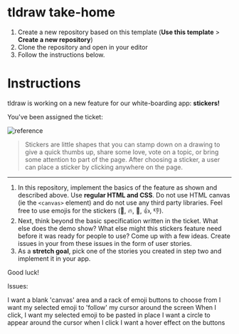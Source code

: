 # tldraw take-home

1. Create a new repository based on this template (**Use this template** > **Create a new repository**)
2. Clone the repository and open in your editor
3. Follow the instructions below.

# Instructions

tldraw is working on a new feature for our white-boarding app: **stickers!**

You've been assigned the ticket:

![reference](https://github.com/tldraw/tldraw-takehome/raw/main/reference.gif)

> Stickers are little shapes that you can stamp down on a drawing to give a quick thumbs up, share some love, vote on a topic, or bring some attention to part of the page. After choosing a sticker, a user can place a sticker by clicking anywhere on the page.

---

1. In this repository, implement the basics of the feature as shown and described above. Use **regular HTML and CSS**. Do not use HTML canvas (ie the `<canvas>` element) and do not use any third party libraries. Feel free to use emojis for the stickers (🌟, 🔥, 💖, 👍, 👎).
2. Next, think beyond the basic specification written in the ticket. What else does the demo show? What else might this stickers feature need before it was ready for people to use? Come up with a few ideas. Create issues in your from these issues in the form of user stories.
3. As a **stretch goal**, pick one of the stories you created in step two and implement it in your app.

Good luck!

Issues:

I want a blank 'canvas' area and a rack of emoji buttons to choose from
I want my selected emoji to 'follow' my cursor around the screen
When I click, I want my selected emoji to be pasted in place
I want a circle to appear around the cursor when I click
I want a hover effect on the buttons